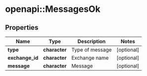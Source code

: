 # openapi::MessagesOk

## Properties
Name | Type | Description | Notes
------------ | ------------- | ------------- | -------------
**type** | **character** | Type of message | [optional] 
**exchange_id** | **character** | Exchange name | [optional] 
**message** | **character** | Message | [optional] 


